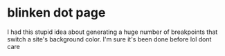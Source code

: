 # blinken dot page
I had this stupid idea about generating a huge number of breakpoints that switch a site's background color. I'm sure it's been done before lol dont care